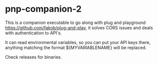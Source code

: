 # pnp-companion-2

This is a companion executable to go along with plug and playground https://github.com/fakob/plug-and-play, it solves CORS issues and deals with authentication to API's.

It can read environmental variables, so you can put your API keys there, anything matching the format ${MYVARIABLENAME} will be replaced.

Check releases for binaries.
